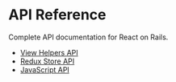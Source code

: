 # API Reference

Complete API documentation for React on Rails.

- [View Helpers API](./view-helpers-api.md)
- [Redux Store API](./redux-store-api.md)
- [JavaScript API](./javascript-api.md)
